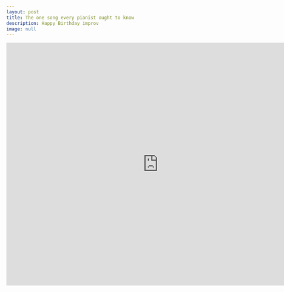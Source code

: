 ```yaml
---
layout: post
title: The one song every pianist ought to know
description: Happy Birthday improv
image: null
---
```

<iframe width="800" height="640" src="https://www.youtube.com/embed/BiJJ8MdCKjU" frameborder="0" allow="accelerometer; encrypted-media; gyroscope; picture-in-picture" allowfullscreen align="middle"></iframe>
